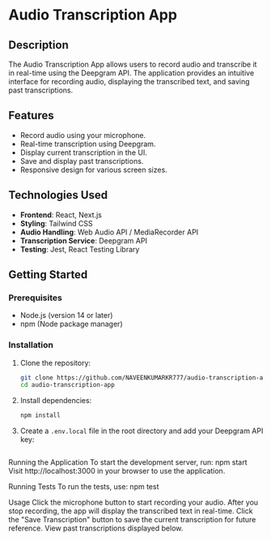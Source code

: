 # Audio Transcription App

## Description

The Audio Transcription App allows users to record audio and transcribe it in real-time using the Deepgram API. The application provides an intuitive interface for recording audio, displaying the transcribed text, and saving past transcriptions.

## Features

- Record audio using your microphone.
- Real-time transcription using Deepgram.
- Display current transcription in the UI.
- Save and display past transcriptions.
- Responsive design for various screen sizes.

## Technologies Used

- **Frontend**: React, Next.js
- **Styling**: Tailwind CSS 
- **Audio Handling**: Web Audio API / MediaRecorder API
- **Transcription Service**: Deepgram API
- **Testing**: Jest, React Testing Library

## Getting Started

### Prerequisites

- Node.js (version 14 or later)
- npm (Node package manager)

### Installation

1. Clone the repository:
   ```bash
   git clone https://github.com/NAVEENKUMARKR777/audio-transcription-app.git
   cd audio-transcription-app

2.  Install dependencies:


    ```bash
    npm install
    ```

3.  Create a `.env.local` file in the root directory and add your Deepgram API key:

    ```REACT_APP_DEEPGRAM_API_KEY=your_deepgram_api_key_here

Running the Application
To start the development server, run:
npm start
Visit http://localhost:3000 in your browser to use the application.

Running Tests
To run the tests, use:
npm test

Usage
Click the microphone button to start recording your audio.
After you stop recording, the app will display the transcribed text in real-time.
Click the "Save Transcription" button to save the current transcription for future reference.
View past transcriptions displayed below.

